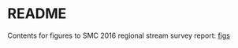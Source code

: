 # README

Contents for figures to SMC 2016 regional stream survey report: [figs](https://fawda123.github.io/SMC_report/figs)

